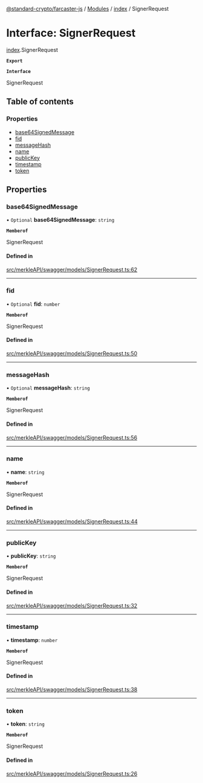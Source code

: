 [@standard-crypto/farcaster-js](../README.md) / [Modules](../modules.md) / [index](../modules/index.md) / SignerRequest

# Interface: SignerRequest

[index](../modules/index.md).SignerRequest

**`Export`**

**`Interface`**

SignerRequest

## Table of contents

### Properties

- [base64SignedMessage](index.SignerRequest.md#base64signedmessage)
- [fid](index.SignerRequest.md#fid)
- [messageHash](index.SignerRequest.md#messagehash)
- [name](index.SignerRequest.md#name)
- [publicKey](index.SignerRequest.md#publickey)
- [timestamp](index.SignerRequest.md#timestamp)
- [token](index.SignerRequest.md#token)

## Properties

### base64SignedMessage

• `Optional` **base64SignedMessage**: `string`

**`Memberof`**

SignerRequest

#### Defined in

[src/merkleAPI/swagger/models/SignerRequest.ts:62](https://github.com/standard-crypto/farcaster-js/blob/main/src/merkleAPI/swagger/models/SignerRequest.ts#L62)

___

### fid

• `Optional` **fid**: `number`

**`Memberof`**

SignerRequest

#### Defined in

[src/merkleAPI/swagger/models/SignerRequest.ts:50](https://github.com/standard-crypto/farcaster-js/blob/main/src/merkleAPI/swagger/models/SignerRequest.ts#L50)

___

### messageHash

• `Optional` **messageHash**: `string`

**`Memberof`**

SignerRequest

#### Defined in

[src/merkleAPI/swagger/models/SignerRequest.ts:56](https://github.com/standard-crypto/farcaster-js/blob/main/src/merkleAPI/swagger/models/SignerRequest.ts#L56)

___

### name

• **name**: `string`

**`Memberof`**

SignerRequest

#### Defined in

[src/merkleAPI/swagger/models/SignerRequest.ts:44](https://github.com/standard-crypto/farcaster-js/blob/main/src/merkleAPI/swagger/models/SignerRequest.ts#L44)

___

### publicKey

• **publicKey**: `string`

**`Memberof`**

SignerRequest

#### Defined in

[src/merkleAPI/swagger/models/SignerRequest.ts:32](https://github.com/standard-crypto/farcaster-js/blob/main/src/merkleAPI/swagger/models/SignerRequest.ts#L32)

___

### timestamp

• **timestamp**: `number`

**`Memberof`**

SignerRequest

#### Defined in

[src/merkleAPI/swagger/models/SignerRequest.ts:38](https://github.com/standard-crypto/farcaster-js/blob/main/src/merkleAPI/swagger/models/SignerRequest.ts#L38)

___

### token

• **token**: `string`

**`Memberof`**

SignerRequest

#### Defined in

[src/merkleAPI/swagger/models/SignerRequest.ts:26](https://github.com/standard-crypto/farcaster-js/blob/main/src/merkleAPI/swagger/models/SignerRequest.ts#L26)
